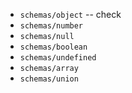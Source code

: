 - `schemas/object` -- check
- `schemas/number`
- `schemas/null`
- `schemas/boolean`
- `schemas/undefined`
- `schemas/array`
- `schemas/union`

